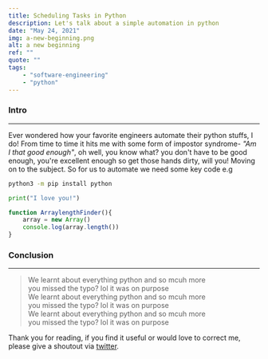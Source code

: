 ```yaml
---
title: Scheduling Tasks in Python
description: Let's talk about a simple automation in python
date: "May 24, 2021"
img: a-new-beginning.png
alt: a new beginning
ref: ""
quote: ""
tags:
    - "software-engineering"
    - "python"
---
```


### Intro
---

Ever wondered how your favorite engineers automate their python stuffs, I do! From time to time it hits me with some form of impostor syndrome- _"Am I that good enough"_, oh well, you know what? you don't have to be good enough, you're excellent enough so get those hands dirty, will you! Moving on to the subject. So for us to automate we need some key code e.g

```sh
python3 -m pip install python
```

```py
print("I love you!")
```

```js
function ArraylengthFinder(){
    array = new Array()
    console.log(array.length())
}
```

### Conclusion
---

> We learnt about everything python and so mcuh more    
> you missed the typo? lol it was on purpose    
> We learnt about everything python and so mcuh more    
> you missed the typo? lol it was on purpose    
> We learnt about everything python and so mcuh more    
> you missed the typo? lol it was on purpose    


Thank you for reading, if you find it useful or would love to correct me, please give a shoutout via [twitter](https://twitter.com/adewole_josh).